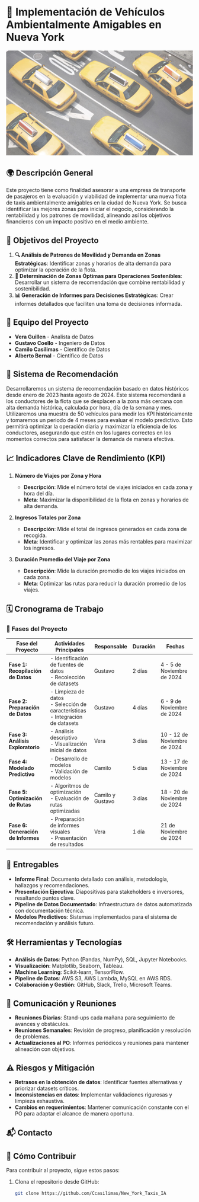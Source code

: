 # 🚕 Implementación de Vehículos Ambientalmente Amigables en Nueva York

![Descripción de la imagen](img/taxis.jpg)

## 🌍 Descripción General

Este proyecto tiene como finalidad asesorar a una empresa de transporte de pasajeros en la evaluación y viabilidad de implementar una nueva flota de taxis ambientalmente amigables en la ciudad de Nueva York. Se busca identificar las mejores zonas para iniciar el negocio, considerando la rentabilidad y los patrones de movilidad, alineando así los objetivos financieros con un impacto positivo en el medio ambiente.

## 🎯 Objetivos del Proyecto
1. **🔍 Análisis de Patrones de Movilidad y Demanda en Zonas Estratégicas**: Identificar zonas y horarios de alta demanda para optimizar la operación de la flota.
2. **📍 Determinación de Zonas Óptimas para Operaciones Sostenibles**: Desarrollar un sistema de recomendación que combine rentabilidad y sostenibilidad.
3. **📊 Generación de Informes para Decisiones Estratégicas**: Crear informes detallados que faciliten una toma de decisiones informada. 

## 👥 Equipo del Proyecto
- **Vera Guillen** - Analista de Datos
- **Gustavo Coello** - Ingeniero de Datos
- **Camilo Casilimas** - Científico de Datos
- **Alberto Bernal** - Científico de Datos

## 🧠 Sistema de Recomendación

Desarrollaremos un sistema de recomendación basado en datos históricos desde enero de 2023 hasta agosto de 2024. Este sistema recomendará a los conductores de la flota que se desplacen a la zona más cercana con alta demanda histórica, calculada por hora, día de la semana y mes. Utilizaremos una muestra de 50 vehículos para medir los KPI históricamente y tomaremos un periodo de 4 meses para evaluar el modelo predictivo. Esto permitirá optimizar la operación diaria y maximizar la eficiencia de los conductores, asegurando que estén en los lugares correctos en los momentos correctos para satisfacer la demanda de manera efectiva.

## 📈 Indicadores Clave de Rendimiento (KPI)
1. **Número de Viajes por Zona y Hora**  
   - **Descripción**: Mide el número total de viajes iniciados en cada zona y hora del día.  
   - **Meta**: Maximizar la disponibilidad de la flota en zonas y horarios de alta demanda.

2. **Ingresos Totales por Zona**  
   - **Descripción**: Mide el total de ingresos generados en cada zona de recogida.  
   - **Meta**: Identificar y optimizar las zonas más rentables para maximizar los ingresos.

3. **Duración Promedio del Viaje por Zona**  
   - **Descripción**: Mide la duración promedio de los viajes iniciados en cada zona.  
   - **Meta**: Optimizar las rutas para reducir la duración promedio de los viajes.

## 🗓️ Cronograma de Trabajo

### 📝 Fases del Proyecto
| Fase del Proyecto             | Actividades Principales                                   | Responsable       | Duración | Fechas                       |
|--------------------------------|------------------------------------------------------------|-------------------|----------|------------------------------|
| **Fase 1: Recopilación de Datos** | - Identificación de fuentes de datos <br> - Recolección de datasets | Gustavo           | 2 días   | 4 - 5 de Noviembre de 2024   |
| **Fase 2: Preparación de Datos**  | - Limpieza de datos <br> - Selección de características <br> - Integración de datasets | Gustavo           | 4 días   | 6 - 9 de Noviembre de 2024   |
| **Fase 3: Análisis Exploratorio** | - Análisis descriptivo <br> - Visualización inicial de datos | Vera             | 3 días   | 10 - 12 de Noviembre de 2024 |
| **Fase 4: Modelado Predictivo**   | - Desarrollo de modelos <br> - Validación de modelos    | Camilo            | 5 días   | 13 - 17 de Noviembre de 2024 |
| **Fase 5: Optimización de Rutas** | - Algoritmos de optimización <br> - Evaluación de rutas optimizadas | Camilo y Gustavo | 3 días   | 18 - 20 de Noviembre de 2024 |
| **Fase 6: Generación de Informes** | - Preparación de informes visuales <br> - Presentación de resultados | Vera             | 1 día    | 21 de Noviembre de 2024      |

## 📄 Entregables
- **Informe Final**: Documento detallado con análisis, metodología, hallazgos y recomendaciones.
- **Presentación Ejecutiva**: Diapositivas para stakeholders e inversores, resaltando puntos clave.
- **Pipeline de Datos Documentado**: Infraestructura de datos automatizada con documentación técnica.
- **Modelos Predictivos**: Sistemas implementados para el sistema de recomendación y análisis futuro.

## 🛠️ Herramientas y Tecnologías

- **Análisis de Datos**: Python (Pandas, NumPy), SQL, Jupyter Notebooks.
- **Visualización**: Matplotlib, Seaborn, Tableau.
- **Machine Learning**: Scikit-learn, TensorFlow.
- **Pipeline de Datos**: AWS S3, AWS Lambda, MySQL en AWS RDS.
- **Colaboración y Gestión**: GitHub, Slack, Trello, Microsoft Teams.

## 📢 Comunicación y Reuniones
- **Reuniones Diarias**: Stand-ups cada mañana para seguimiento de avances y obstáculos.
- **Reuniones Semanales**: Revisión de progreso, planificación y resolución de problemas.
- **Actualizaciones al PO**: Informes periódicos y reuniones para mantener alineación con objetivos.

## ⚠️ Riesgos y Mitigación
- **Retrasos en la obtención de datos**: Identificar fuentes alternativas y priorizar datasets críticos.
- **Inconsistencias en datos**: Implementar validaciones rigurosas y limpieza exhaustiva.
- **Cambios en requerimientos**: Mantener comunicación constante con el PO para adaptar el alcance de manera oportuna.

## 📬 Contacto

## 🤝 Cómo Contribuir
Para contribuir al proyecto, sigue estos pasos:

1. Clona el repositorio desde GitHub:
   ```bash
   git clone https://github.com/Ccasilimas/New_York_Taxis_IA
   ```
